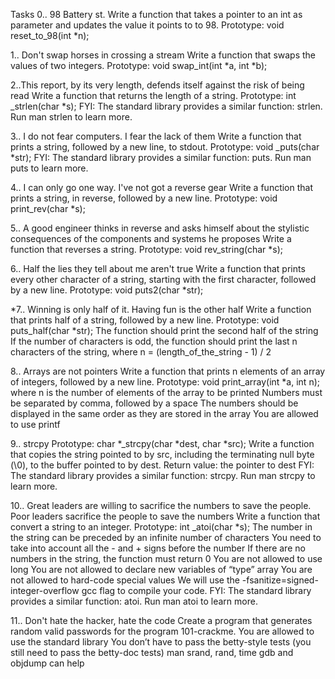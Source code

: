 Tasks
0.. 98 Battery st. Write a function that takes a pointer to an int as parameter and updates the value it points to to 98.
Prototype: void reset_to_98(int *n);

1.. Don't swap horses in crossing a stream Write a function that swaps the values of two integers. Prototype: void swap_int(int *a, int *b);

2..This report, by its very length, defends itself against the risk of being read Write a function that returns the length of a string. Prototype: int _strlen(char *s); FYI: The standard library provides a similar function: strlen. Run man strlen to learn more.

3.. I do not fear computers. I fear the lack of them Write a function that prints a string, followed by a new line, to stdout. Prototype: void _puts(char *str); FYI: The standard library provides a similar function: puts. Run man puts to learn more.

4.. I can only go one way. I've not got a reverse gear Write a function that prints a string, in reverse, followed by a new line. Prototype: void print_rev(char *s);

5.. A good engineer thinks in reverse and asks himself about the stylistic consequences of the components and systems he proposes Write a function that reverses a string. Prototype: void rev_string(char *s);

6.. Half the lies they tell about me aren't true Write a function that prints every other character of a string, starting with the first character, followed by a new line. Prototype: void puts2(char *str);

*7.. Winning is only half of it. Having fun is the other half Write a function that prints half of a string, followed by a new line. Prototype: void puts_half(char *str); The function should print the second half of the string If the number of characters is odd, the function should print the last n characters of the string, where n = (length_of_the_string - 1) / 2

8.. Arrays are not pointers Write a function that prints n elements of an array of integers, followed by a new line. Prototype: void print_array(int *a, int n); where n is the number of elements of the array to be printed Numbers must be separated by comma, followed by a space The numbers should be displayed in the same order as they are stored in the array You are allowed to use printf

9.. strcpy Prototype: char *_strcpy(char *dest, char *src); Write a function that copies the string pointed to by src, including the terminating null byte (\0), to the buffer pointed to by dest. Return value: the pointer to dest FYI: The standard library provides a similar function: strcpy. Run man strcpy to learn more.

10.. Great leaders are willing to sacrifice the numbers to save the people. Poor leaders sacrifice the people to save the numbers Write a function that convert a string to an integer. Prototype: int _atoi(char *s); The number in the string can be preceded by an infinite number of characters You need to take into account all the - and + signs before the number If there are no numbers in the string, the function must return 0 You are not allowed to use long You are not allowed to declare new variables of “type” array You are not allowed to hard-code special values We will use the -fsanitize=signed-integer-overflow gcc flag to compile your code. FYI: The standard library provides a similar function: atoi. Run man atoi to learn more.

11.. Don't hate the hacker, hate the code Create a program that generates random valid passwords for the program 101-crackme. You are allowed to use the standard library You don’t have to pass the betty-style tests (you still need to pass the betty-doc tests) man srand, rand, time gdb and objdump can help
